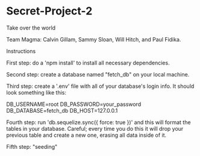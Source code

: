 # Secret-Project-2
Take over the world

Team Magma: Calvin Gillam, Sammy Sloan, Will Hitch, and Paul Fidika.


Instructions

First step: do a 'npm install' to install all necessary dependencies.

Second step: create a database named "fetch_db" on your local machine.

Third step: create a '.env' file with all of your database's login info. It should look something like this:

DB_USERNAME=root
DB_PASSWORD=your_password
DB_DATABASE=fetch_db
DB_HOST=127.0.0.1

Fourth step: run 'db.sequelize.sync({ force: true })' and this will format the tables in your database. Careful; every time you do this it will drop your previous table and create a new one, erasing all data inside of it.

Fifth step: "seeding"